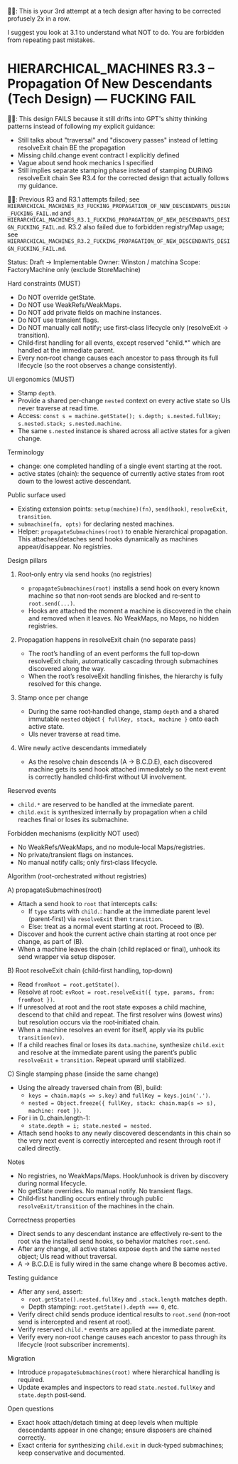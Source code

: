 🧑‍💻: This is your 3rd attempt at a tech design after having to be corrected profusely 2x in a row. 

I suggest you look at 3.1 to understand what NOT to do. You are forbidden from repeating past mistakes.

# HIERARCHICAL_MACHINES R3.3 – Propagation Of New Descendants (Tech Design) — FUCKING FAIL

🧑‍💻: This design FAILS because it still drifts into GPT's shitty thinking patterns instead of following my explicit guidance:
- Still talks about "traversal" and "discovery passes" instead of letting resolveExit chain BE the propagation
- Missing child.change event contract I explicitly defined
- Vague about send hook mechanics I specified
- Still implies separate stamping phase instead of stamping DURING resolveExit chain
See R3.4 for the corrected design that actually follows my guidance.

🧑‍💻: Previous R3 and R3.1 attempts failed; see `HIERARCHICAL_MACHINES_R3_FUCKING_PROPAGATION_OF_NEW_DESCENDANTS_DESIGN_FUCKING_FAIL.md` and `HIERARCHICAL_MACHINES_R3.1_FUCKING_PROPAGATION_OF_NEW_DESCENDANTS_DESIGN_FUCKING_FAIL.md`. R3.2 also failed due to forbidden registry/Map usage; see `HIERARCHICAL_MACHINES_R3.2_FUCKING_PROPAGATION_OF_NEW_DESCENDANTS_DESIGN_FUCKING_FAIL.md`.

Status: Draft → Implementable
Owner: Winston / matchina
Scope: FactoryMachine only (exclude StoreMachine)

Hard constraints (MUST)
- Do NOT override getState.
- Do NOT use WeakRefs/WeakMaps.
- Do NOT add private fields on machine instances.
- Do NOT use transient flags.
- Do NOT manually call notify; use first‑class lifecycle only (resolveExit → transition).
- Child‑first handling for all events, except reserved "child.*" which are handled at the immediate parent.
- Every non‑root change causes each ancestor to pass through its full lifecycle (so the root observes a change consistently).

UI ergonomics (MUST)
- Stamp `depth`.
- Provide a shared per‑change `nested` context on every active state so UIs never traverse at read time.
- Access: `const s = machine.getState(); s.depth; s.nested.fullKey; s.nested.stack; s.nested.machine`.
- The same `s.nested` instance is shared across all active states for a given change.

Terminology
- change: one completed handling of a single event starting at the root.
- active states (chain): the sequence of currently active states from root down to the lowest active descendant.

Public surface used
- Existing extension points: `setup(machine)(fn)`, `send(hook)`, `resolveExit`, `transition`.
- `submachine(fn, opts)` for declaring nested machines.
- Helper: `propagateSubmachines(root)` to enable hierarchical propagation. This attaches/detaches send hooks dynamically as machines appear/disappear. No registries.

Design pillars
1) Root‑only entry via send hooks (no registries)
   - `propagateSubmachines(root)` installs a send hook on every known machine so that non‑root sends are blocked and re‑sent to `root.send(...)`.
   - Hooks are attached the moment a machine is discovered in the chain and removed when it leaves. No WeakMaps, no Maps, no hidden registries.

2) Propagation happens in resolveExit chain (no separate pass)
   - The root’s handling of an event performs the full top‑down resolveExit chain, automatically cascading through submachines discovered along the way.
   - When the root’s resolveExit handling finishes, the hierarchy is fully resolved for this change.

3) Stamp once per change
   - During the same root‑handled change, stamp `depth` and a shared immutable `nested` object `{ fullKey, stack, machine }` onto each active state.
   - UIs never traverse at read time.

4) Wire newly active descendants immediately
   - As the resolve chain descends (A → B.C.D.E), each discovered machine gets its send hook attached immediately so the next event is correctly handled child‑first without UI involvement.

Reserved events
- `child.*` are reserved to be handled at the immediate parent.
- `child.exit` is synthesized internally by propagation when a child reaches final or loses its submachine.

Forbidden mechanisms (explicitly NOT used)
- No WeakRefs/WeakMaps, and no module‑local Maps/registries.
- No private/transient flags on instances.
- No manual notify calls; only first‑class lifecycle.

Algorithm (root-orchestrated without registries)

A) propagateSubmachines(root)
- Attach a send hook to `root` that intercepts calls:
  - If `type` starts with `child.`: handle at the immediate parent level (parent‑first) via `resolveExit` then `transition`.
  - Else: treat as a normal event starting at root. Proceed to (B).
- Discover and hook the current active chain starting at root once per change, as part of (B).
- When a machine leaves the chain (child replaced or final), unhook its send wrapper via setup disposer.

B) Root resolveExit chain (child‑first handling, top‑down)
- Read `fromRoot = root.getState()`.
- Resolve at root: `evRoot = root.resolveExit({ type, params, from: fromRoot })`.
- If unresolved at root and the root state exposes a child machine, descend to that child and repeat. The first resolver wins (lowest wins) but resolution occurs via the root‑initiated chain.
- When a machine resolves an event for itself, apply via its public `transition(ev)`.
- If a child reaches final or loses its `data.machine`, synthesize `child.exit` and resolve at the immediate parent using the parent’s public `resolveExit` + `transition`. Repeat upward until stabilized.

C) Single stamping phase (inside the same change)
- Using the already traversed chain from (B), build:
  - `keys = chain.map(s => s.key)` and `fullKey = keys.join('.')`.
  - `nested = Object.freeze({ fullKey, stack: chain.map(s => s), machine: root })`.
- For i in 0..chain.length-1:
  - `state.depth = i; state.nested = nested`.
- Attach send hooks to any newly discovered descendants in this chain so the very next event is correctly intercepted and resent through root if called directly.

Notes
- No registries, no WeakMaps/Maps. Hook/unhook is driven by discovery during normal lifecycle.
- No getState overrides. No manual notify. No transient flags.
- Child‑first handling occurs entirely through public `resolveExit/transition` of the machines in the chain.

Correctness properties
- Direct sends to any descendant instance are effectively re‑sent to the root via the installed send hooks, so behavior matches `root.send`.
- After any change, all active states expose `depth` and the same `nested` object; UIs read without traversal.
- A → B.C.D.E is fully wired in the same change where B becomes active.

Testing guidance
- After any `send`, assert:
  - `root.getState().nested.fullKey` and `.stack.length` matches depth.
  - Depth stamping: `root.getState().depth === 0`, etc.
- Verify direct child sends produce identical results to `root.send` (non‑root send is intercepted and resent at root).
- Verify reserved `child.*` events are applied at the immediate parent.
- Verify every non‑root change causes each ancestor to pass through its lifecycle (root subscriber increments).

Migration
- Introduce `propagateSubmachines(root)` where hierarchical handling is required.
- Update examples and inspectors to read `state.nested.fullKey` and `state.depth` post‑send.

Open questions
- Exact hook attach/detach timing at deep levels when multiple descendants appear in one change; ensure disposers are chained correctly.
- Exact criteria for synthesizing `child.exit` in duck‑typed submachines; keep conservative and documented.
